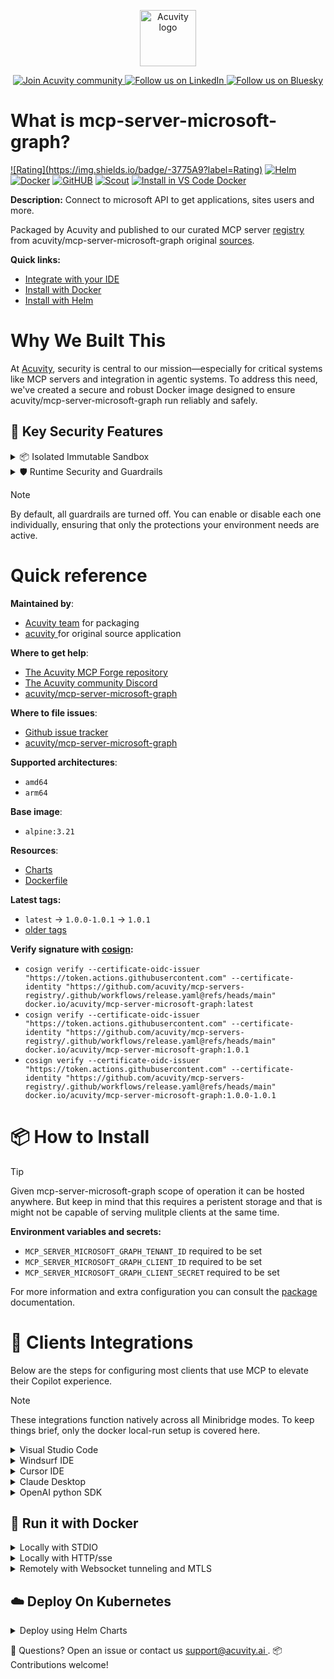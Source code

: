 <p align="center">
  <a href="https://acuvity.ai">
    <picture>
      <img src="https://mma.prnewswire.com/media/2544052/Acuvity__Logo.jpg" height="90" alt="Acuvity logo"/>
    </picture>
  </a>
</p>
<p align="center">
  <a href="https://discord.gg/BkU7fBkrNk">
    <img src="https://img.shields.io/badge/Acuvity-Join-7289DA?logo=discord&logoColor=fff" alt="Join Acuvity community" />
  </a>
<a href="https://www.linkedin.com/company/acuvity/">
    <img src="https://img.shields.io/badge/LinkedIn-Follow-7289DA" alt="Follow us on LinkedIn" />
  </a>
<a href="https://bsky.app/profile/acuvity.bsky.social">
    <img src="https://img.shields.io/badge/Bluesky-Follow-7289DA"?logo=bluesky&logoColor=fff" alt="Follow us on Bluesky" />
  </a>
</p>


# What is mcp-server-microsoft-graph?

[![Rating](https://img.shields.io/badge/<no value>-3775A9?label=Rating)](https://docs.anthropic.com/en/docs/build-with-claude/tool-use/implement-tool-use#best-practices-for-tool-definitions)
[![Helm](https://img.shields.io/badge/1.0.0-3775A9?logo=helm&label=Charts&logoColor=fff)](https://hub.docker.com/r/acuvity/mcp-server-microsoft-graph/tags/)
[![Docker](https://img.shields.io/docker/image-size/acuvity/mcp-server-microsoft-graph/1.0.1?logo=docker&logoColor=fff&label=1.0.1)](https://hub.docker.com/r/acuvity/mcp-server-microsoft-graph)
[![GitHUB](https://img.shields.io/badge/1.0.1-3775A9?logo=github&logoColor=fff&label=acuvity/mcp-server-microsoft-graph)](https://github.com/acuvity/mcp-server-microsoft-graph)
[![Scout](https://img.shields.io/badge/Active-3775A9?logo=docker&logoColor=fff&label=Scout)](https://hub.docker.com/r/acuvity/mcp-server-microsoft-graph/)
[![Install in VS Code Docker](https://img.shields.io/badge/VS_Code-One_click_install-0078d7?logo=githubcopilot)](https://insiders.vscode.dev/redirect/mcp/install?name=mcp-server-microsoft-graph&config=%7B%22args%22%3A%5B%22run%22%2C%22-i%22%2C%22--rm%22%2C%22--read-only%22%2C%22-e%22%2C%22MCP_SERVER_MICROSOFT_GRAPH_TENANT_ID%22%2C%22-e%22%2C%22MCP_SERVER_MICROSOFT_GRAPH_CLIENT_ID%22%2C%22-e%22%2C%22MCP_SERVER_MICROSOFT_GRAPH_CLIENT_SECRET%22%2C%22docker.io%2Facuvity%2Fmcp-server-microsoft-graph%3A1.0.1%22%5D%2C%22command%22%3A%22docker%22%7D)

**Description:** Connect to microsoft API to get applications, sites users and more.

Packaged by Acuvity and published to our curated MCP server [registry](https://mcp.acuvity.ai) from acuvity/mcp-server-microsoft-graph original [sources](https://github.com/acuvity/mcp-server-microsoft-graph).

**Quick links:**

- [Integrate with your IDE](https://github.com/acuvity/mcp-servers-registry/blob/main/mcp-server-microsoft-graph/docker/README.md#-clients-integrations)
- [Install with Docker](https://github.com/acuvity/mcp-servers-registry/tree/main/mcp-server-microsoft-graph/docker/README.md#-run-it-with-docker)
- [Install with Helm](https://github.com/acuvity/mcp-servers-registry/tree/main/mcp-server-microsoft-graph/charts/mcp-server-microsoft-graph/README.md#how-to-install)

# Why We Built This

At [Acuvity](https://acuvity.ai), security is central to our mission—especially for critical systems like MCP servers and integration in agentic systems.
To address this need, we've created a secure and robust Docker image designed to ensure acuvity/mcp-server-microsoft-graph run reliably and safely.

## 🔐 Key Security Features

<details>
<summary>📦 Isolated Immutable Sandbox </summary>

- **Isolated Execution**: All tools run within secure, containerized sandboxes to enforce process isolation and prevent lateral movement.
- **Non-root by Default**: Enforces least-privilege principles, minimizing the impact of potential security breaches.
- **Read-only Filesystem**: Ensures runtime immutability, preventing unauthorized modification.
- **Version Pinning**: Guarantees consistency and reproducibility across deployments by locking tool and dependency versions.
- **CVE Scanning**: Continuously scans images for known vulnerabilities using [Docker Scout](https://docs.docker.com/scout/) to support proactive mitigation.
- **SBOM & Provenance**: Delivers full supply chain transparency by embedding metadata and traceable build information."
</details>

<details>
<summary>🛡️ Runtime Security and Guardrails</summary>

**Minibridge Integration**: [Minibridge](https://github.com/acuvity/minibridge) establishes secure Agent-to-MCP connectivity, supports Rego/HTTP-based policy enforcement 🕵️, and simplifies orchestration.

The [ARC](https://github.com/acuvity/mcp-servers-registry/tree/main) container includes a [built-in Rego policy](https://github.com/acuvity/mcp-servers-registry/tree/main/mcp-server-microsoft-graph/docker/policy.rego) that enables a set of runtime "guardrails"" to help enforce security, privacy, and correct usage of your services. Below is an overview of each guardrail provided.

### 🔒 Resource Integrity

**Mitigates MCP Rug Pull Attacks**

* **Goal:** Protect users from malicious tool description changes after initial approval, preventing post-installation manipulation or deception.
* **Mechanism:** Locks tool descriptions upon client approval and verifies their integrity before execution. Any modification to the description triggers a security violation, blocking unauthorized changes from server-side updates.

### 🛡️ Guardrails

#### Covert Instruction Detection

Monitors incoming requests for hidden or obfuscated directives that could alter policy behavior.

* **Goal:** Stop attackers from slipping unnoticed commands or payloads into otherwise harmless data.
* **Mechanism:** Applies a library of regex patterns and binary‐encoding checks to the full request body. If any pattern matches a known covert channel (e.g., steganographic markers, hidden HTML tags, escape-sequence tricks), the request is rejected.

#### Sensitive Pattern Detection

Block user-defined sensitive data patterns (credential paths, filesystem references).

* **Goal:** Block accidental or malicious inclusion of sensitive information that violates data-handling rules.
* **Mechanism:** Runs a curated set of regexes against all payloads and tool descriptions—matching patterns such as `.env` files, RSA key paths, directory traversal sequences.

#### Shadowing Pattern Detection

Detects and blocks "shadowing" attacks, where a malicious MCP server sneaks hidden directives into its own tool descriptions to hijack or override the behavior of other, trusted tools.

* **Goal:** Stop a rogue server from poisoning the agent’s logic by embedding instructions that alter how a different server’s tools operate (e.g., forcing all emails to go to an attacker’s address even when the user calls a separate `send_email` tool).
* **Mechanism:** During policy load, each tool description is scanned for cross‐tool override patterns—such as `<IMPORTANT>` sections referencing other tool names, hidden side‐effects, or directives that apply to a different server’s API. Any description that attempts to shadow or extend instructions for a tool outside its own namespace triggers a policy violation and is rejected.

#### Schema Misuse Prevention

Enforces strict adherence to MCP input schemas.

* **Goal:** Prevent malformed or unexpected fields from bypassing validations, causing runtime errors, or enabling injections.
* **Mechanism:** Compares each incoming JSON object against the declared schema (required properties, allowed keys, types). Any extra, missing, or mistyped field triggers an immediate policy violation.

#### Cross-Origin Tool Access

Controls whether tools may invoke tools or services from external origins.

* **Goal:** Prevent untrusted or out-of-scope services from being called.
* **Mechanism:** Examines tool invocation requests and outgoing calls, verifying each target against an allowlist of approved domains or service names. Calls to any non-approved origin are blocked.

#### Secrets Redaction

Automatically masks sensitive values so they never appear in logs or responses.

* **Goal:** Ensure that API keys, tokens, passwords, and other credentials cannot leak in plaintext.
* **Mechanism:** Scans every text output for known secret formats (e.g., AWS keys, GitHub PATs, JWTs). Matches are replaced with `[REDACTED]` before the response is sent or recorded.

These controls ensure robust runtime integrity, prevent unauthorized behavior, and provide a foundation for secure-by-design system operations.

### Enable guardrails

To activate guardrails in your Docker containers, define the `GUARDRAILS` environment variable with the protections you need. Available options:
- covert-instruction-detection
- sensitive-pattern-detection
- shadowing-pattern-detection
- schema-misuse-prevention
- cross-origin-tool-access
- secrets-redaction

For example adding:
- `-e GUARDRAILS="secrets-redaction covert-instruction-detection"`
to your docker arguments will enable the `secrets-redaction` and `covert-instruction-detection` guardrails.


## 🔒 Basic Authentication via Shared Secret

Provides a lightweight auth layer using a single shared token.

* **Mechanism:** Expects clients to send an `Authorization` header with the predefined secret.
* **Use Case:** Quickly lock down your endpoint in development or simple internal deployments—no complex OAuth/OIDC setup required.

To turn on Basic Authentication, add `BASIC_AUTH_SECRET` like:
- `-e BASIC_AUTH_SECRET="supersecret"`
to your docker arguments. This will enable the Basic Authentication check.

> While basic auth will protect against unauthorized access, you should use it only in controlled environment,
> rotate credentials frequently and **always** use TLS.

</details>

> [!NOTE]
> By default, all guardrails are turned off. You can enable or disable each one individually, ensuring that only the protections your environment needs are active.


# Quick reference

**Maintained by**:
  - [Acuvity team](mailto:support@acuvity.ai) for packaging
  - [ acuvity ](https://github.com/acuvity/mcp-server-microsoft-graph) for original source application

**Where to get help**:
  - [The Acuvity MCP Forge repository](https://github.com/acuvity/mcp-servers-registry)
  - [The Acuvity community Discord](https://discord.gg/BkU7fBkrNk)
  - [ acuvity/mcp-server-microsoft-graph ](https://github.com/acuvity/mcp-server-microsoft-graph)

**Where to file issues**:
  - [Github issue tracker](https://github.com/acuvity/mcp-servers-registry/issues)
  - [ acuvity/mcp-server-microsoft-graph ](https://github.com/acuvity/mcp-server-microsoft-graph)

**Supported architectures**:
  - `amd64`
  - `arm64`

**Base image**:
  - `alpine:3.21`

**Resources**:
  - [Charts](https://github.com/acuvity/mcp-servers-registry/tree/main/mcp-server-microsoft-graph/charts/mcp-server-microsoft-graph)
  - [Dockerfile](https://github.com/acuvity/mcp-servers-registry/tree/main/mcp-server-microsoft-graph/docker/Dockerfile)

**Latest tags:**
  - `latest` -> `1.0.0-1.0.1` -> `1.0.1`
  - [older tags](https://hub.docker.com/r/acuvity/mcp-server-microsoft-graph/tags)

**Verify signature with [cosign](https://github.com/sigstore/cosign):**
  - `cosign verify --certificate-oidc-issuer "https://token.actions.githubusercontent.com" --certificate-identity "https://github.com/acuvity/mcp-servers-registry/.github/workflows/release.yaml@refs/heads/main" docker.io/acuvity/mcp-server-microsoft-graph:latest`
  - `cosign verify --certificate-oidc-issuer "https://token.actions.githubusercontent.com" --certificate-identity "https://github.com/acuvity/mcp-servers-registry/.github/workflows/release.yaml@refs/heads/main" docker.io/acuvity/mcp-server-microsoft-graph:1.0.1`
  - `cosign verify --certificate-oidc-issuer "https://token.actions.githubusercontent.com" --certificate-identity "https://github.com/acuvity/mcp-servers-registry/.github/workflows/release.yaml@refs/heads/main" docker.io/acuvity/mcp-server-microsoft-graph:1.0.0-1.0.1`

# 📦 How to Install


> [!TIP]
> Given mcp-server-microsoft-graph scope of operation it can be hosted anywhere.
> But keep in mind that this requires a peristent storage and that is might not be capable of serving mulitple clients at the same time.

**Environment variables and secrets:**
  - `MCP_SERVER_MICROSOFT_GRAPH_TENANT_ID` required to be set
  - `MCP_SERVER_MICROSOFT_GRAPH_CLIENT_ID` required to be set
  - `MCP_SERVER_MICROSOFT_GRAPH_CLIENT_SECRET` required to be set

For more information and extra configuration you can consult the [package](https://github.com/acuvity/mcp-server-microsoft-graph) documentation.

# 🧰 Clients Integrations

Below are the steps for configuring most clients that use MCP to elevate their Copilot experience.

> [!NOTE]
> These integrations function natively across all Minibridge modes.
> To keep things brief, only the docker local-run setup is covered here.

<details>
<summary>Visual Studio Code</summary>

To get started immediately, you can use the "one-click" link below:

[![Install in VS Code Docker](https://img.shields.io/badge/VS_Code-One_click_install-0078d7?logo=githubcopilot)](https://insiders.vscode.dev/redirect/mcp/install?name=mcp-server-microsoft-graph&config=%7B%22args%22%3A%5B%22run%22%2C%22-i%22%2C%22--rm%22%2C%22--read-only%22%2C%22-e%22%2C%22MCP_SERVER_MICROSOFT_GRAPH_TENANT_ID%22%2C%22-e%22%2C%22MCP_SERVER_MICROSOFT_GRAPH_CLIENT_ID%22%2C%22-e%22%2C%22MCP_SERVER_MICROSOFT_GRAPH_CLIENT_SECRET%22%2C%22docker.io%2Facuvity%2Fmcp-server-microsoft-graph%3A1.0.1%22%5D%2C%22command%22%3A%22docker%22%7D)

## Global scope

Press `ctrl + shift + p` and type `Preferences: Open User Settings JSON` to add the following section:

```json
{
  "mcp": {
    "servers": {
      "acuvity-mcp-server-microsoft-graph": {
        "env": {
          "MCP_SERVER_MICROSOFT_GRAPH_CLIENT_ID": "TO_BE_SET",
          "MCP_SERVER_MICROSOFT_GRAPH_CLIENT_SECRET": "TO_BE_SET",
          "MCP_SERVER_MICROSOFT_GRAPH_TENANT_ID": "TO_BE_SET"
        },
        "command": "docker",
        "args": [
          "run",
          "-i",
          "--rm",
          "--read-only",
          "-e",
          "MCP_SERVER_MICROSOFT_GRAPH_TENANT_ID",
          "-e",
          "MCP_SERVER_MICROSOFT_GRAPH_CLIENT_ID",
          "-e",
          "MCP_SERVER_MICROSOFT_GRAPH_CLIENT_SECRET",
          "docker.io/acuvity/mcp-server-microsoft-graph:1.0.1"
        ]
      }
    }
  }
}
```

## Workspace scope

In your workspace create a file called `.vscode/mcp.json` and add the following section:

```json
{
  "servers": {
    "acuvity-mcp-server-microsoft-graph": {
      "env": {
        "MCP_SERVER_MICROSOFT_GRAPH_CLIENT_ID": "TO_BE_SET",
        "MCP_SERVER_MICROSOFT_GRAPH_CLIENT_SECRET": "TO_BE_SET",
        "MCP_SERVER_MICROSOFT_GRAPH_TENANT_ID": "TO_BE_SET"
      },
      "command": "docker",
      "args": [
        "run",
        "-i",
        "--rm",
        "--read-only",
        "-e",
        "MCP_SERVER_MICROSOFT_GRAPH_TENANT_ID",
        "-e",
        "MCP_SERVER_MICROSOFT_GRAPH_CLIENT_ID",
        "-e",
        "MCP_SERVER_MICROSOFT_GRAPH_CLIENT_SECRET",
        "docker.io/acuvity/mcp-server-microsoft-graph:1.0.1"
      ]
    }
  }
}
```

> To pass secrets you should use the `promptString` input type described in the [Visual Studio Code documentation](https://code.visualstudio.com/docs/copilot/chat/mcp-servers).

</details>

<details>
<summary>Windsurf IDE</summary>

In `~/.codeium/windsurf/mcp_config.json` add the following section:

```json
{
  "mcpServers": {
    "acuvity-mcp-server-microsoft-graph": {
      "env": {
        "MCP_SERVER_MICROSOFT_GRAPH_CLIENT_ID": "TO_BE_SET",
        "MCP_SERVER_MICROSOFT_GRAPH_CLIENT_SECRET": "TO_BE_SET",
        "MCP_SERVER_MICROSOFT_GRAPH_TENANT_ID": "TO_BE_SET"
      },
      "command": "docker",
      "args": [
        "run",
        "-i",
        "--rm",
        "--read-only",
        "-e",
        "MCP_SERVER_MICROSOFT_GRAPH_TENANT_ID",
        "-e",
        "MCP_SERVER_MICROSOFT_GRAPH_CLIENT_ID",
        "-e",
        "MCP_SERVER_MICROSOFT_GRAPH_CLIENT_SECRET",
        "docker.io/acuvity/mcp-server-microsoft-graph:1.0.1"
      ]
    }
  }
}
```

See [Windsurf documentation](https://docs.windsurf.com/windsurf/mcp) for more info.

</details>

<details>
<summary>Cursor IDE</summary>

Add the following JSON block to your mcp configuration file:
- `~/.cursor/mcp.json` for global scope
- `.cursor/mcp.json` for project scope

```json
{
  "mcpServers": {
    "acuvity-mcp-server-microsoft-graph": {
      "env": {
        "MCP_SERVER_MICROSOFT_GRAPH_CLIENT_ID": "TO_BE_SET",
        "MCP_SERVER_MICROSOFT_GRAPH_CLIENT_SECRET": "TO_BE_SET",
        "MCP_SERVER_MICROSOFT_GRAPH_TENANT_ID": "TO_BE_SET"
      },
      "command": "docker",
      "args": [
        "run",
        "-i",
        "--rm",
        "--read-only",
        "-e",
        "MCP_SERVER_MICROSOFT_GRAPH_TENANT_ID",
        "-e",
        "MCP_SERVER_MICROSOFT_GRAPH_CLIENT_ID",
        "-e",
        "MCP_SERVER_MICROSOFT_GRAPH_CLIENT_SECRET",
        "docker.io/acuvity/mcp-server-microsoft-graph:1.0.1"
      ]
    }
  }
}
```

See [cursor documentation](https://docs.cursor.com/context/model-context-protocol) for more information.

</details>
<details>

<summary>Claude Desktop</summary>

In the `claude_desktop_config.json` configuration file add the following section:

```json
{
  "mcpServers": {
    "acuvity-mcp-server-microsoft-graph": {
      "env": {
        "MCP_SERVER_MICROSOFT_GRAPH_CLIENT_ID": "TO_BE_SET",
        "MCP_SERVER_MICROSOFT_GRAPH_CLIENT_SECRET": "TO_BE_SET",
        "MCP_SERVER_MICROSOFT_GRAPH_TENANT_ID": "TO_BE_SET"
      },
      "command": "docker",
      "args": [
        "run",
        "-i",
        "--rm",
        "--read-only",
        "-e",
        "MCP_SERVER_MICROSOFT_GRAPH_TENANT_ID",
        "-e",
        "MCP_SERVER_MICROSOFT_GRAPH_CLIENT_ID",
        "-e",
        "MCP_SERVER_MICROSOFT_GRAPH_CLIENT_SECRET",
        "docker.io/acuvity/mcp-server-microsoft-graph:1.0.1"
      ]
    }
  }
}
```

See [Anthropic documentation](https://docs.anthropic.com/en/docs/agents-and-tools/mcp) for more information.
</details>

<details>
<summary>OpenAI python SDK</summary>

## Running locally

```python
async with MCPServerStdio(
    params={
        "env": {"MCP_SERVER_MICROSOFT_GRAPH_CLIENT_ID":"TO_BE_SET","MCP_SERVER_MICROSOFT_GRAPH_CLIENT_SECRET":"TO_BE_SET","MCP_SERVER_MICROSOFT_GRAPH_TENANT_ID":"TO_BE_SET"},
        "command": "docker",
        "args": ["run","-i","--rm","--read-only","-e","MCP_SERVER_MICROSOFT_GRAPH_TENANT_ID","-e","MCP_SERVER_MICROSOFT_GRAPH_CLIENT_ID","-e","MCP_SERVER_MICROSOFT_GRAPH_CLIENT_SECRET","docker.io/acuvity/mcp-server-microsoft-graph:1.0.1"]
    }
) as server:
    tools = await server.list_tools()
```

## Running remotely

```python
async with MCPServerSse(
    params={
        "url": "http://<ip>:<port>/sse",
    }
) as server:
    tools = await server.list_tools()
```

See [OpenAI Agents SDK docs](https://openai.github.io/openai-agents-python/mcp/) for more info.

</details>

## 🐳 Run it with Docker

<details>
<summary>Locally with STDIO</summary>

In your client configuration set:

- command: `docker`
- arguments: `run -i --rm --read-only -e MCP_SERVER_MICROSOFT_GRAPH_TENANT_ID -e MCP_SERVER_MICROSOFT_GRAPH_CLIENT_ID -e MCP_SERVER_MICROSOFT_GRAPH_CLIENT_SECRET docker.io/acuvity/mcp-server-microsoft-graph:1.0.1`

</details>

<details>
<summary>Locally with HTTP/sse</summary>

Simply run as:

```console
docker run -it -p 8000:8000 --rm --read-only -e MCP_SERVER_MICROSOFT_GRAPH_TENANT_ID -e MCP_SERVER_MICROSOFT_GRAPH_CLIENT_ID -e MCP_SERVER_MICROSOFT_GRAPH_CLIENT_SECRET docker.io/acuvity/mcp-server-microsoft-graph:1.0.1
```

Then on your application/client, you can configure to use it like:

```json
{
  "mcpServers": {
    "acuvity-mcp-server-microsoft-graph": {
      "url": "http://localhost:8000/sse"
    }
  }
}
```

You might have to use different ports for different tools.

</details>

<details>
<summary>Remotely with Websocket tunneling and MTLS </summary>

> This section assume you are familiar with TLS and certificates and will require:
> - a server certificate with proper DNS/IP field matching your tool deployment.
> - a client-ca used to sign client certificates

1. Start the server in `backend` mode
 - add an environment variable like `-e MINIBRIDGE_MODE=backend`
 - add the TLS certificates (recommended) through a volume let's say `/certs` ex (`-v $PWD/certs:/certs`)
 - instruct minibridge to use those certs with
   - `-e MINIBRIDGE_TLS_SERVER_CERT=/certs/server-cert.pem`
   - `-e MINIBRIDGE_TLS_SERVER_KEY=/certs/server-key.pem`
   - `-e MINIBRIDGE_TLS_SERVER_KEY_PASS=optional`
   - `-e MINIBRIDGE_TLS_SERVER_CLIENT_CA=/certs/client-ca.pem`

2. Start `minibridge` locally in frontend mode:
  - Get [minibridge](https://github.com/acuvity/minibridge) binary for your OS.

In your client configuration, Minibridge works like any other STDIO command.

Example for Claude Desktop:

```json
{
  "mcpServers": {
    "acuvity-mcp-server-microsoft-graph": {
      "command": "minibridge",
      "args": ["frontend", "--backend", "wss://<remote-url>:8000/ws", "--tls-client-backend-ca", "/path/to/ca/that/signed/the/server-cert.pem/ca.pem", "--tls-client-cert", "/path/to/client-cert.pem", "--tls-client-key", "/path/to/client-key.pem"]
    }
  }
}
```

That's it.

Minibridge offers a host of additional features. For step-by-step guidance, please visit the wiki. And if anything’s unclear, don’t hesitate to reach out!

</details>

## ☁️ Deploy On Kubernetes

<details>
<summary>Deploy using Helm Charts</summary>

### Chart settings requirements

This chart requires some mandatory information to be installed.

**Mandatory Secrets**:
  - `MCP_SERVER_MICROSOFT_GRAPH_TENANT_ID` secret to be set as secrets.MCP_SERVER_MICROSOFT_GRAPH_TENANT_ID either by `.value` or from existing with `.valueFrom`
  - `MCP_SERVER_MICROSOFT_GRAPH_CLIENT_ID` secret to be set as secrets.MCP_SERVER_MICROSOFT_GRAPH_CLIENT_ID either by `.value` or from existing with `.valueFrom`
  - `MCP_SERVER_MICROSOFT_GRAPH_CLIENT_SECRET` secret to be set as secrets.MCP_SERVER_MICROSOFT_GRAPH_CLIENT_SECRET either by `.value` or from existing with `.valueFrom`

### How to install

You can inspect the chart `README`:

```console
helm show readme oci://docker.io/acuvity/mcp-server-microsoft-graph --version 1.0.0
````

You can inspect the values that you can configure:

```console
helm show values oci://docker.io/acuvity/mcp-server-microsoft-graph --version 1.0.0
````

Install with helm

```console
helm install mcp-server-microsoft-graph oci://docker.io/acuvity/mcp-server-microsoft-graph --version 1.0.0
```

From there your MCP server mcp-server-microsoft-graph will be reachable by default through `http/sse` from inside the cluster using the Kubernetes Service `mcp-server-microsoft-graph` on port `8000` by default. You can change that by looking at the `service` section of the `values.yaml` file.

### How to Monitor

The deployment will create a Kubernetes service with a `healthPort`, that is used for liveness probes and readiness probes. This health port can also be used by the monitoring stack of your choice and exposes metrics under the `/metrics` path.

See full charts [Readme](https://github.com/acuvity/mcp-servers-registry/tree/main/mcp-server-microsoft-graph/charts/mcp-server-microsoft-graph/README.md) for more details about settings and runtime security including guardrails activation.

</details>

💬 Questions? Open an issue or contact us [ support@acuvity.ai ](mailto:support@acuvity.ai).
📦 Contributions welcome!
